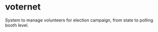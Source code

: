 voternet
========

System to manage volunteers for election campaign, from state to polling booth level.


